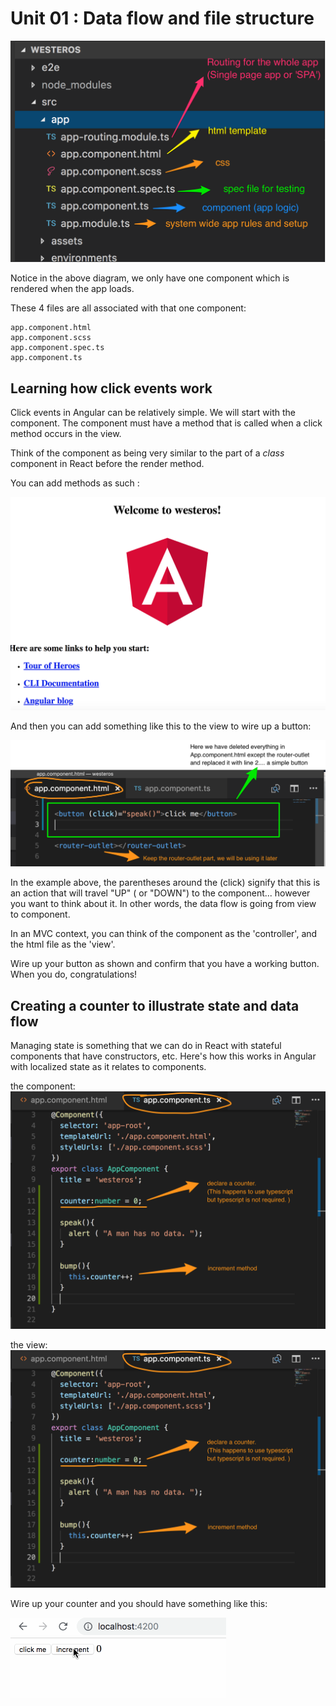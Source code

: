 # Unit 01 :  Data flow and file structure


![](anatomy.png)

Notice in the above diagram, we only have one component which is rendered when the app loads.

These 4 files are all associated with that one component:

```
app.component.html
app.component.scss
app.component.spec.ts
app.component.ts

```

## Learning how click events work

Click events in Angular can be relatively simple.
We will start with the component. The component must have a method that is called when a click method occurs in the view.

Think of the component as being very similar to the part of a *class* component in React before the render method.  

You can add methods as such :

![](helloWorld.png)

And then you can add something like this to the view to wire up a button:

![](simpleButton.png)


In the example above, the parentheses around the (click) signify that this is an action that will travel "UP" ( or "DOWN") to the component... however you want to think about it.
In other words, the data flow is going from view to component.

In an MVC context, you can think of the component as the 'controller', and the html file as the 'view'.


Wire up your button as shown and confirm that you have a working button.  When you do, congratulations!


## Creating a counter to illustrate state and data flow

Managing state is something that we can do in React with stateful components that have constructors, etc. Here's how this works in Angular with localized state as it relates to components.

the component:
![](counterControl.png)


the view:
![](counterControl.png)

Wire up your counter and you should have something like this:

![](counter.gif)
